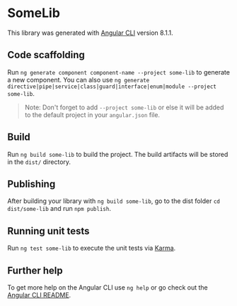 # SomeLib

This library was generated with [Angular CLI](https://github.com/angular/angular-cli) version 8.1.1.

## Code scaffolding

Run `ng generate component component-name --project some-lib` to generate a new component. You can also use `ng generate directive|pipe|service|class|guard|interface|enum|module --project some-lib`.
> Note: Don't forget to add `--project some-lib` or else it will be added to the default project in your `angular.json` file. 

## Build

Run `ng build some-lib` to build the project. The build artifacts will be stored in the `dist/` directory.

## Publishing

After building your library with `ng build some-lib`, go to the dist folder `cd dist/some-lib` and run `npm publish`.

## Running unit tests

Run `ng test some-lib` to execute the unit tests via [Karma](https://karma-runner.github.io).

## Further help

To get more help on the Angular CLI use `ng help` or go check out the [Angular CLI README](https://github.com/angular/angular-cli/blob/master/README.md).
